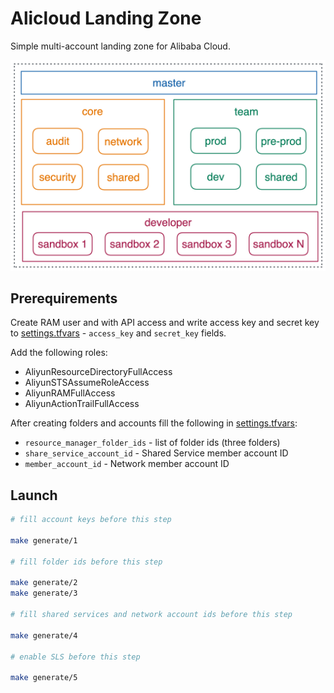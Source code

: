 # Alicloud Landing Zone

Simple multi-account landing zone for Alibaba Cloud.

![high-level diagram](/images/hld.png)


## Prerequirements

Create RAM user and with API access and write access key and secret key to [settings.tfvars](settings.tfvars) - `access_key` and `secret_key` fields.

Add the following roles:

- AliyunResourceDirectoryFullAccess
- AliyunSTSAssumeRoleAccess
- AliyunRAMFullAccess
- AliyunActionTrailFullAccess

After creating folders and accounts fill the following in [settings.tfvars](settings.tfvars):

- `resource_manager_folder_ids` - list of folder ids (three folders)
- `share_service_account_id` - Shared Service member account ID
- `member_account_id` - Network member account ID

## Launch

```bash
# fill account keys before this step

make generate/1

# fill folder ids before this step

make generate/2
make generate/3

# fill shared services and network account ids before this step

make generate/4

# enable SLS before this step

make generate/5
```